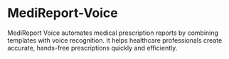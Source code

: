 # MediReport-Voice
MediReport Voice automates medical prescription reports by combining templates with voice recognition. It helps healthcare professionals create accurate, hands-free prescriptions quickly and efficiently.
